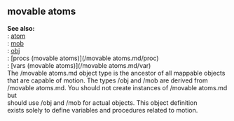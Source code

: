 ## movable atoms    
**See also:**    
:   [atom](/atom)    
:   [mob](/mob)    
:   [obj](/obj)    
:   [procs (movable atoms)](/movable atoms.md/proc)    
:   [vars (movable atoms)](/movable atoms.md/var)    
The /movable atoms.md object type is the ancestor of all mappable objects    
that are capable of motion. The types /obj and /mob are derived from    
/movable atoms.md. You should not create instances of /movable atoms.md but    
should use /obj and /mob for actual objects. This object definition    
exists solely to define variables and procedures related to motion.  